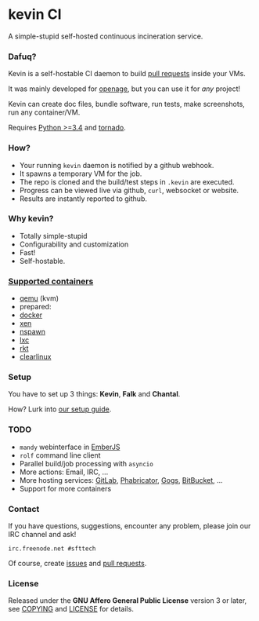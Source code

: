 # kevin CI

A simple-stupid self-hosted continuous incineration service.


### Dafuq?

Kevin is a self-hostable CI daemon to build [pull requests](https://help.github.com/articles/using-pull-requests/) inside your VMs.


It was mainly developed for [openage](http://openage.sft.mx/),
but you can use it for _any_ project!

Kevin can create doc files, bundle software, run tests, make screenshots,
run any container/VM.

Requires [Python >=3.4](https://www.python.org/)
and [tornado](http://www.tornadoweb.org/).


### How?

* Your running `kevin` daemon is notified by a github webhook.
* It spawns a temporary VM for the job.
* The repo is cloned and the build/test steps in `.kevin` are executed.
* Progress can be viewed live via github, `curl`, websocket or website.
* Results are instantly reported to github.


### Why kevin?

* Totally simple-stupid
* Configurability and customization
* Fast!
* Self-hostable.


### [Supported containers](/falk/vm/)

* [qemu](http://qemu-project.org) (kvm)
* prepared:
 * [docker](https://www.docker.com/)
 * [xen](https://www.xenproject.org/)
 * [nspawn](http://www.freedesktop.org/software/systemd/man/systemd-nspawn.html)
 * [lxc](https://linuxcontainers.org/)
 * [rkt](https://coreos.com/rkt/docs/latest/)
 * [clearlinux](https://clearlinux.org/)


### Setup

You have to set up 3 things: **Kevin**, **Falk** and **Chantal**.

How? Lurk into [our setup guide](doc/setup.md).


### TODO

* `mandy` webinterface in [EmberJS](http://emberjs.com/)
* `rolf` command line client
* Parallel build/job processing with `asyncio`
* More actions: Email, IRC, ...
* More hosting services:
  [GitLab](https://gitlab.com/),
  [Phabricator](http://phabricator.org/),
  [Gogs](https://gogs.io/),
  [BitBucket](https://bitbucket.org/),
  ...
* Support for more containers


### Contact

If you have questions, suggestions, encounter any problem,
please join our IRC channel and ask!

```
irc.freenode.net #sfttech
```

Of course, create [issues](https://github.com/SFTtech/kevin/issues)
and [pull requests](https://github.com/SFTtech/kevin/pulls).


### License

Released under the **GNU Affero General Public License** version 3 or later,
see [COPYING](COPYING) and [LICENSE](LICENSE) for details.
